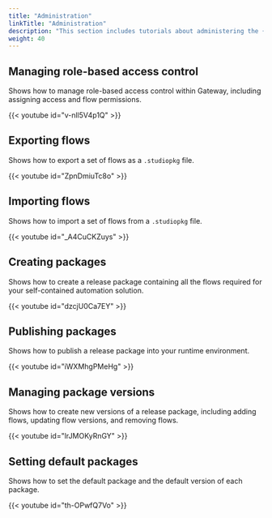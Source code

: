 ```yaml
---
title: "Administration"
linkTitle: "Administration"
description: "This section includes tutorials about administering the {{% ctx %}} platform."
weight: 40
---
```


## Managing role-based access control

Shows how to manage role-based access control within Gateway, including assigning access and flow permissions.

{{< youtube id="v-nll5V4p1Q" >}}

## Exporting flows

Shows how to export a set of flows as a `.studiopkg` file.

{{< youtube id="ZpnDmiuTc8o" >}}

## Importing flows

Shows how to import a set of flows from a `.studiopkg` file.

{{< youtube id="_A4CuCKZuys" >}}

## Creating packages

Shows how to create a release package containing all the flows required for your self-contained automation solution.

{{< youtube id="dzcjU0Ca7EY" >}}

## Publishing packages

Shows how to publish a release package into your runtime environment.

{{< youtube id="iWXMhgPMeHg" >}}

## Managing package versions

Shows how to create new versions of a release package, including adding flows, updating flow versions, and removing flows.

{{< youtube id="lrJMOKyRnGY" >}}

## Setting default packages

Shows how to set the default package and the default version of each package.

{{< youtube id="th-OPwfQ7Vo" >}}
